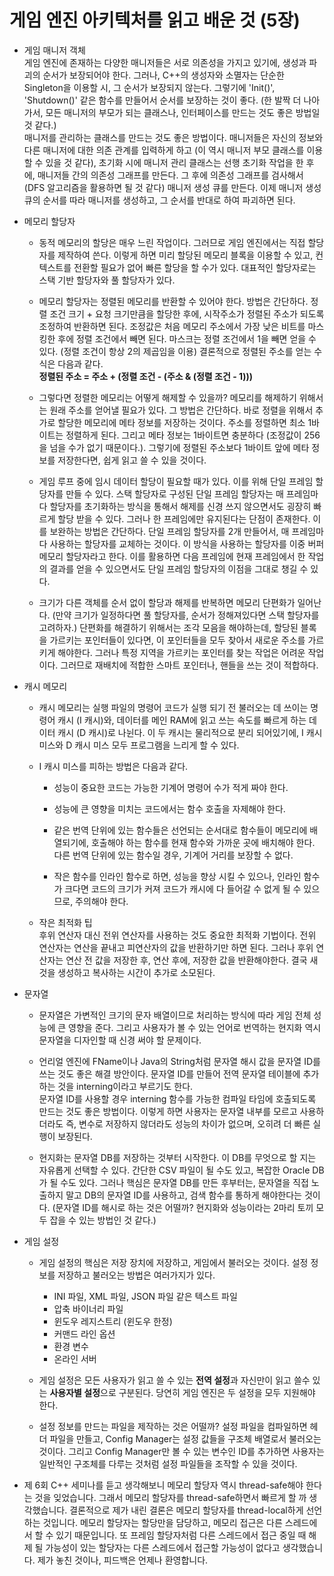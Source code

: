 # 게임 엔진 아키텍처를 읽고 배운 것 (5장)

- 게임 매니저 객체  
게임 엔진에 존재하는 다양한 매니저들은 서로 의존성을 가지고 있기에, 생성과 파괴의 순서가 보장되어야 한다. 그러나, C++의 생성자와 소멸자는 단순한 Singleton을 이용할 시, 그 순서가 보장되지 않는다. 그렇기에 'Init()', 'Shutdown()' 같은 함수를 만들어서 순서를 보장하는 것이 좋다. (한 발짝 더 나아가서, 모든 매니저의 부모가 되는 클래스나, 인터페이스를 만드는 것도 좋은 방법일 것 같다.)  
매니저를 관리하는 클래스를 만드는 것도 좋은 방법이다. 매니저들은 자신의 정보와 다른 매니저에 대한 의존 관계를 입력하게 하고 (이 역시 매니저 부모 클래스를 이용할 수 있을 것 같다), 초기화 시에 매니저 관리 클래스는 선행 초기화 작업을 한 후에, 매니저들 간의 의존성 그래프를 만든다. 그 후에 의존성 그래프를 검사해서 (DFS 알고리즘을 활용하면 될 것 같다) 매니저 생성 큐를 만든다. 이제 매니저 생성 큐의 순서를 따라 매니저를 생성하고, 그 순서를 반대로 하여 파괴하면 된다.

- 메모리 할당자
  - 동적 메모리의 할당은 매우 느린 작업이다. 그러므로 게임 엔진에서는 직접 할당자를 제작하여 쓴다. 이렇게 하면 미리 할당된 메모리 블록을 이용할 수 있고, 컨텍스트를 전환할 필요가 없어 빠른 할당을 할 수가 있다. 대표적인 할당자로는 스택 기반 할당자와 풀 할당자가 있다.  

  - 메모리 할당자는 정렬된 메모리를 반환할 수 있어야 한다. 방법은 간단하다. 정렬 조건 크기 + 요청 크기만큼을 할당한 후에, 시작주소가 정렬된 주소가 되도록 조정하여 반환하면 된다. 조정값은 처음 메모리 주소에서 가장 낮은 비트를 마스킹한 후에 정렬 조건에서 빼면 된다. 마스크는 정렬 조건에서 1을 빼면 얻을 수 있다. (정렬 조건이 항상 2의 제곱임을 이용) 결론적으로 정렬된 주소를 얻는 수식은 다음과 같다.  
  **정렬된 주소 = 주소 + (정렬 조건 - (주소 & (정렬 조건 - 1)))**

  - 그렇다면 정렬한 메모리는 어떻게 해제할 수 있을까? 메모리를 해제하기 위해서는 원래 주소를 얻어낼 필요가 있다. 그 방법은 간단하다. 바로 정렬을 위해서 추가로 할당한 메모리에 메타 정보를 저장하는 것이다. 주소를 정렬하면 최소 1바이트는 정렬하게 된다. 그리고 메타 정보는 1바이트면 충분하다 (조정값이 256을 넘을 수가 없기 때문이다.). 그렇기에 정렬된 주소보다 1바이트 앞에 메타 정보를 저장한다면, 쉽게 읽고 쓸 수 있을 것이다.  

  - 게임 루프 중에 임시 데이터 할당이 필요할 때가 있다. 이를 위해 단일 프레임 할당자를 만들 수 있다. 스택 할당자로 구성된 단일 프레임 할당자는 매 프레임마다 할당자를 초기화하는 방식을 통해서 해제를 신경 쓰지 않으면서도 굉장히 빠르게 할당 받을 수 있다. 그러나 한 프레임에만 유지된다는 단점이 존재한다. 이를 보완하는 방법은 간단하다. 단일 프레임 할당자를 2개 만들어서, 매 프레임마다 사용하는 할당자를 교체하는 것이다. 이 방식을 사용하는 할당자를 이중 버퍼 메모리 할당자라고 한다. 이를 활용하면 다음 프레임에 현재 프레임에서 한 작업의 결과를 얻을 수 있으면서도 단일 프레임 할당자의 이점을 그대로 챙길 수 있다.  

  - 크기가 다른 객체를 순서 없이 할당과 해제를 반복하면 메모리 단편화가 일어난다. (만약 크기가 일정하다면 풀 할당자를, 순서가 정해져있다면 스택 할당자를 고려하자.) 단편화를 해결하기 위해서는 조각 모음을 해야하는데, 할당된 블록을 가르키는 포인터들이 있다면, 이 포인터들을 모두 찾아서 새로운 주소를 가르키게 해야한다. 그러나 특정 지역을 가르키는 포인터를 찾는 작업은 어려운 작업이다. 그러므로 재배치에 적합한 스마트 포인터나, 핸들을 쓰는 것이 적합하다.

- 캐시 메모리

  - 캐시 메모리는 실행 파일의 명령어 코드가 실행 되기 전 불러오는 데 쓰이는 명령어 캐시 (I 캐시)와, 데이터를 메인 RAM에 읽고 쓰는 속도를 빠르게 하는 데이터 캐시 (D 캐시)로 나뉜다. 이 두 캐시는 물리적으로 분리 되어있기에, I 캐시 미스와 D 캐시 미스 모두 프로그램을 느리게 할 수 있다.

  - I 캐시 미스를 피하는 방법은 다음과 같다.

    - 성능이 중요한 코드는 가능한 기계어 명령어 수가 적게 짜야 한다.

    - 성능에 큰 영향을 미치는 코드에서는 함수 호출을 자제해야 한다.
  
    - 같은 번역 단위에 있는 함수들은 선언되는 순서대로 함수들이 메모리에 배열되기에, 호출해야 하는 함수를 현재 함수와 가까운 곳에 배치해야 한다. 다른 번역 단위에 있는 함수일 경우, 기계어 거리를 보장할 수 없다.

    - 작은 함수를 인라인 함수로 하면, 성능을 향상 시킬 수 있으나, 인라인 함수가 크다면 코드의 크기가 커져 코드가 캐시에 다 들어갈 수 없게 될 수 있으므로, 주의해야 한다.

  - 작은 최적화 팁  
    후위 연산자 대신 전위 연산자를 사용하는 것도 중요한 최적화 기법이다. 전위 연산자는 연산을 끝내고 피연산자의 값을 반환하기만 하면 된다. 그러나 후위 연산자는 연산 전 값을 저장한 후, 연산 후에, 저장한 값을 반환해야한다. 결국 새 것을 생성하고 복사하는 시간이 추가로 소모된다.

- 문자열  
  - 문자열은 가변적인 크기의 문자 배열이므로 처리하는 방식에 따라 게임 전체 성능에 큰 영향을 준다. 그리고 사용자가 볼 수 있는 언어로 번역하는 현지화 역시 문자열을 디자인할 때 신경 써야 할 문제이다.  
  
  - 언리얼 엔진에 FName이나 Java의 String처럼 문자열 해시 값을 문자열 ID를 쓰는 것도 좋은 해결 방안이다. 문자열 ID를 만들어 전역 문자열 테이블에 추가하는 것을 interning이라고 부르기도 한다.  
  문자열 ID를 사용할 경우 interning 함수를 가능한 컴파일 타임에 호출되도록 만드는 것도 좋은 방법이다. 이렇게 하면 사용자는 문자열 내부를 모르고 사용하더라도 즉, 변수로 저장하지 않더라도 성능의 차이가 없으며, 오히려 더 빠른 실행이 보장된다.  
  
  - 현지화는 문자열 DB를 저장하는 것부터 시작한다. 이 DB를 무엇으로 할 지는 자유롭게 선택할 수 있다. 간단한 CSV 파일이 될 수도 있고, 복잡한 Oracle DB가 될 수도 있다. 그러나 핵심은 문자열 DB를 만든 후부터는, 문자열을 직접 노출하지 말고 DB의 문자열 ID를 사용하고, 검색 함수를 통하게 해야한다는 것이다. (문자열 ID를 해시로 하는 것은 어떨까? 현지화와 성능이라는 2마리 토끼 모두 잡을 수 있는 방법인 것 같다.)

- 게임 설정

  - 게임 설정의 핵심은 저장 장치에 저장하고, 게임에서 불러오는 것이다. 설정 정보를 저장하고 불러오는 방법은 여러가지가 있다.
    - INI 파일, XML 파일, JSON 파일 같은 텍스트 파일
    - 압축 바이너리 파일
    - 윈도우 레지스트리 (윈도우 한정)
    - 커맨드 라인 옵션
    - 환경 변수
    - 온라인 서버

  - 게임 설정은 모든 사용자가 읽고 쓸 수 있는 **전역 설정**과 자신만이 읽고 쓸수 있는 **사용자별 설정**으로 구분된다. 당연히 게임 엔진은 두 설정을 모두 지원해야 한다.

  - 설정 정보를 만드는 파일을 제작하는 것은 어떨까? 설정 파일을 컴파일하면 헤더 파일을 만들고, Config Manager는 설정 값들을 구조체 배열로서 불러오는 것이다. 그리고 Config Manager만 볼 수 있는 변수인 ID를 추가하면 사용자는 일반적인 구조체를 다루는 것처럼 설정 파일들을 조작할 수 있을 것이다.

- 제 6회 C++ 세미나를 듣고 생각해보니 메모리 할당자 역시 thread-safe해야 한다는 것을 잊었습니다. 그래서 메모리 할당자를 thread-safe하면서 빠르게 할 까 생각했습니다. 결론적으로 제가 내린 결론은 메모리 할당자를 thread-local하게 선언하는 것입니다. 메모리 할당자는 할당만을 담당하고, 메모리 접근은 다른 스레드에서 할 수 있기 때문입니다. 또 프레임 할당자처럼 다른 스레드에서 접근 중일 때 해제 될 가능성이 있는 할당자는 다른 스레드에서 접근할 가능성이 없다고 생각했습니다. 제가 놓친 것이나, 피드백은 언제나 환영합니다.
